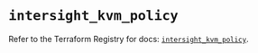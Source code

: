 # `intersight_kvm_policy`

Refer to the Terraform Registry for docs: [`intersight_kvm_policy`](https://registry.terraform.io/providers/ciscodevnet/intersight/1.0.71/docs/resources/kvm_policy).
